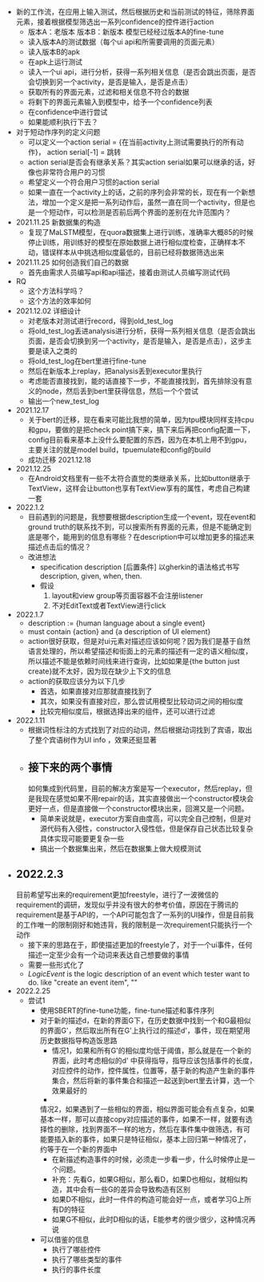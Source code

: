 - 新的工作流，在应用上输入测试，然后根据历史和当前测试的特征，筛除界面元素，接着根据模型筛选出一系列confidence的控件进行action
    - 版本A：老版本 版本B：新版本 模型已经经过版本A的fine-tune
    - 读入版本A的测试数据（每个ui api和所需要调用的页面元素）
    - 读入版本B的apk
    - 在apk上运行测试
    - 读入一个ui api，进行分析，获得一系列相关信息（是否会跳出页面，是否会切换到另一个activity，是否是输入，是否是点击）
    - 获取所有的界面元素，过滤和相关信息不符合的数据
    - 将剩下的界面元素输入到模型中，给予一个confidence列表
    - 在confidence中进行尝试
    - 如果能顺利执行下去？
- 对于短动作序列的定义问题
    - 可以定义一个action serial = {在当前activity上测试需要执行的所有动作}， action serial[-1] = 跳转
    - action serial是否会有继承关系？其实action serial如果可以继承的话，好像也非常符合用户的习惯
    - 希望定义一个符合用户习惯的action serial
    - 如果一直在一个activity上的话，之前的序列会非常的长，现在有一个新想法，增加一个定义是把一系列动作后，虽然一直在同一个activity，但是也是一个短动作，可以检测是否前后两个界面的差别在允许范围内？
- 2021.11.25 新数据集的构造
    - 复现了MaLSTM模型，在quora数据集上进行训练，准确率大概85的时候停止训练，用训练好的模型在原始数据上进行相似度检查，正确样本不动，错误样本从中挑选相似度最低的，目前已经将数据筛选出来
- 2021.11.25 如何创造我们自己的数据
    - 首先由需求人员编写api和api描述，接着由测试人员编写测试代码
- RQ
    - 这个方法科学吗？
    - 这个方法的效率如何
- 2021.12.02 详细设计
    - 对老版本对测试进行record，得到old_test_log
    - 将old_test_log丢进analysis进行分析，获得一系列相关信息（是否会跳出页面，是否会切换到另一个activity，是否是输入，是否是点击），这步主要是读入之类的
    - 将old_test_log在bert里进行fine-tune
    - 然后在新版本上replay，把analysis丢到executor里执行
    - 考虑能否直接找到，能的话直接下一步，不能直接找到，首先排除没有意义的node，然后丢到bert里获得信息，然后一个个尝试
    - 输出一个new_test_log
- 2021.12.17
    - 关于bert的迁移，现在看来可能比我想的简单，因为tpu模块同样支持cpu和gpu，要做的是把check
      point搞下来，搞下来后再把config配置一下，config目前看来基本上没什么要配置的东西，因为在本机上用不到gpu，主要关注的就是model build，tpuemulate和config的build
    - 成功迁移 2021.12.18
- 2021.12.25
    - 在Android文档里有一些不太符合直觉的类继承关系，比如button继承于TextView，这样会让button也享有TextView享有的属性，考虑自己构建一套
- 2022.1.2
    - 目前遇到的问题是，我想要根据description生成一个event，现在event和ground
      truth的联系找不到，可以搜索所有界面的元素，但是不能确定到底是哪个，能用到的信息有哪些？在description中可以增加更多的描述来描述点击后的情况？
    - 改进想法
        - specification description [后置条件] 以gherkin的语法格式书写description, given, when, then.
        - 假设
            1. layout和view group等页面容器不会注册listener
            2. 不对EditText或者TextView进行click
- 2022.1.7
    - description := {human language about a single event}
    - must contain {action} and {a description of UI element}
    - action很好获取，但是对ui元素对描述应该如何呢？因为我们是基于自然语言处理的，所以希望描述和街面上的元素的描述有一定的语义相似度，所以描述不能是依赖时间线来进行查询，比如如果是{the button just
      create}就不太好，因为现在缺少上下文的信息
    - action的获取应该分为以下几步
        - 首选，如果直接对应那就直接找到了
        - 其次，如果没有直接对应，那么尝试用模型比较动词之间的相似度
        - 比较完相似度后，根据选择出来的组件，还可以进行过滤
- 2022.1.11
    - 根据词性标注的方式找到了对应的动词，然后根据动词找到了宾语，取出了整个宾语树作为UI info ，效果还挺显著
    - 接下来的两个事情
        -
        如何集成到代码里，目前的解决方案是写一个executor，然后replay，但是我现在感觉如果不用repair的话，其实直接做出一个constructor模块会更好一点，但是直接做一个constructor模块出来，回溯又是一个问题。
        - 简单来说就是，executor方案自由度高，可以完全自己控制，但是对源代码有入侵性，constructor入侵性低，但是保存自己状态比较复杂具体实现可能要更复杂一些
        - 搞出一个数据集出来，然后在数据集上做大规模测试
- 2022.2.3
    -
    目前希望写出来的requirement更加freestyle，进行了一波微信的requirement的调研，发现似乎并没有很大的参考价值，原因在于腾讯的requirement是基于API的，一个API可能包含了一系列的UI操作，但是目前我的工作唯一的限制刚好和她违背，我的限制是一次requirement只能执行一个动作
    - 接下来的思路在于，即使描述更加的freestyle了，对于一个ui事件，任何描述一定至少会有一个动词来表达自己想要做的事情
    - 需要一些形式化了
    - $Logic Event$ is the logic description of an event which tester want to do. like "create an event item", ""
- 2022.2.25
    - 尝试1
        - 使用SBERT的fine-tune功能，fine-tune描述和事件序列
        - 对于新的描述d，在新的界面G下，在历史数据中找到一个和G最相似的界面G'，然后取出所有在G'上执行过的描述d'，事件，现在期望用历史数据指导构造饭思路
            - 情况1，如果和所有G'的相似度均低于阈值，那么就是在一个新的界面，此时考虑相似的d'
              中获得指导，指导应该包括事件的长度，对应控件的动作，控件属性，位置等，基于新的构造产生新的事件集合，然后将新的事件集合和描述一起送到bert里去计算，选一个效果最好的
            -
            情况2，如果遇到了一些相似的界面，相似界面可能会有点复杂，如果基本一样，那可以直接copy对应描述的事件，如果不一样，就要有选择性的删除，找到界面不一样的地方，然后在事件集中做筛选，有可能要插入新的事件，如果只是特征相似，基本上回归第一种情况了，约等于在一个新的界面中
            - 在新描述构造事件的时候，必须走一步看一步，什么时候停止是一个问题。
            - 补充：先看G，如果G相似，那么看D，如果D也相似，就相似构造，其中会有一些G的差异会导致构造有区别
            - 如果D不相似，此时一件件的构造可能会好一点，或者学习G上所有D的特征
            - 如果G不相似，此时D相似的话，E能参考的很少很少，这种情况再说
        - 可以借鉴的信息
            - 执行了哪些控件
            - 执行了哪些类型的事件
            - 执行的事件长度